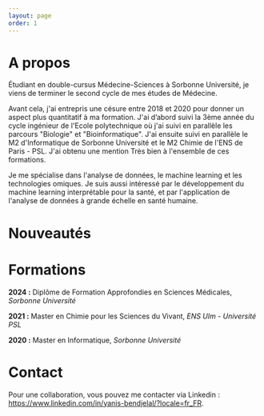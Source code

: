 ```yaml
---
layout: page
order: 1
---
```


# A propos

Étudiant en double-cursus Médecine-Sciences à Sorbonne Université, je viens de terminer le second cycle de mes études de Médecine.  
  
Avant cela, j'ai entrepris une césure entre 2018 et 2020 pour donner un aspect plus quantitatif à ma formation. J'ai d’abord suivi la 3ème année du cycle ingénieur de l'Ecole polytechnique où j'ai suivi en parallèle les parcours "Biologie" et "Bioinformatique". J'ai ensuite suivi en parallèle le M2 d'Informatique de Sorbonne Université et le M2 Chimie de l'ENS de Paris - PSL. J'ai obtenu une mention Très bien à l'ensemble de ces formations.  

Je me spécialise dans l'analyse de données, le machine learning et les technologies omiques. Je suis aussi intéressé par le développement du machine learning interprétable pour la santé, et par l'application de l'analyse de données à grande échelle en santé humaine.

# Nouveautés

# Formations

**2024 :** Diplôme de Formation Approfondies en Sciences Médicales, *Sorbonne Université*

**2021 :** Master en Chimie pour les Sciences du Vivant, *ENS Ulm - Université PSL*

**2020 :** Master en Informatique, *Sorbonne Université*

# Contact

Pour une collaboration, vous pouvez me contacter via Linkedin : https://www.linkedin.com/in/yanis-bendjelal/?locale=fr_FR.
